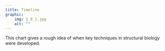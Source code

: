 ```yaml
---
title: Timeline
graphic: 
    img: 1_9_1.jpg
    alt: ""
---
```

This chart gives a rough idea of when key techniques in structural biology were developed.
